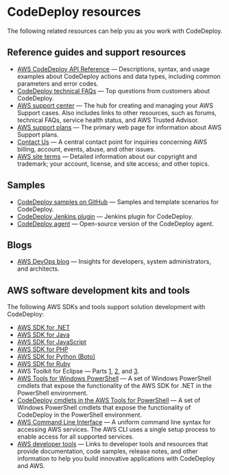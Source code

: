 # CodeDeploy resources<a name="resources"></a>

The following related resources can help you as you work with CodeDeploy\.

## Reference guides and support resources<a name="resources-guides"></a>
+ [AWS CodeDeploy API Reference](https://docs.aws.amazon.com/codedeploy/latest/APIReference/Welcome.html) — Descriptions, syntax, and usage examples about CodeDeploy actions and data types, including common parameters and error codes\.
+ [CodeDeploy technical FAQs](https://aws.amazon.com/codedeploy/faqs/) — Top questions from customers about CodeDeploy\.
+ [AWS support center](https://console.aws.amazon.com/support/home#/) — The hub for creating and managing your AWS Support cases\. Also includes links to other resources, such as forums, technical FAQs, service health status, and AWS Trusted Advisor\.
+ [AWS support plans](https://aws.amazon.com/premiumsupport/) — The primary web page for information about AWS Support plans\.
+ [Contact Us](https://aws.amazon.com/contact-us/) — A central contact point for inquiries concerning AWS billing, account, events, abuse, and other issues\. 
+ [AWS site terms](https://aws.amazon.com/terms/) — Detailed information about our copyright and trademark; your account, license, and site access; and other topics\.

## Samples<a name="resources-samples"></a>
+ [CodeDeploy samples on GitHub](https://github.com/awslabs/aws-codedeploy-samples) — Samples and template scenarios for CodeDeploy\.
+ [CodeDeploy Jenkins plugin](https://github.com/awslabs/aws-codedeploy-plugin) — Jenkins plugin for CodeDeploy\.
+ [CodeDeploy agent](https://github.com/aws/aws-codedeploy-agent) — Open\-source version of the CodeDeploy agent\.

## Blogs<a name="resources-blogs"></a>
+ [AWS DevOps blog](http://aws.amazon.com/blogs/devops/) — Insights for developers, system administrators, and architects\.

## AWS software development kits and tools<a name="resources-sdks"></a>

The following AWS SDKs and tools support solution development with CodeDeploy:
+ [AWS SDK for \.NET](https://aws.amazon.com/documentation/sdk-for-net/)
+ [AWS SDK for Java](https://aws.amazon.com/documentation/sdk-for-java/)
+ [AWS SDK for JavaScript](https://aws.amazon.com/documentation/sdk-for-javascript/)
+ [AWS SDK for PHP](https://aws.amazon.com/documentation/sdk-for-php/)
+ [AWS SDK for Python \(Boto\)](http://boto.readthedocs.org/en/latest/)
+ [AWS SDK for Ruby](https://aws.amazon.com/documentation/sdk-for-ruby/)
+ AWS Toolkit for Eclipse — Parts [1](http://aws.amazon.com/blogs/developer/aws-toolkit-for-eclipse-integration-with-aws-codedeploy-part-1/), [2](http://aws.amazon.com/blogs/developer/aws-toolkit-for-eclipse-integration-with-aws-codedeploy-part-2/), and [3](http://aws.amazon.com/blogs/developer/aws-toolkit-for-eclipse-integration-with-aws-codedeploy-part-3/)\.
+ [AWS Tools for Windows PowerShell](https://docs.aws.amazon.com/powershell/latest/userguide/) — A set of Windows PowerShell cmdlets that expose the functionality of the AWS SDK for \.NET in the PowerShell environment\.
+ [CodeDeploy cmdlets in the AWS Tools for PowerShell](https://docs.aws.amazon.com/powershell/latest/reference/items/AWS_CodeDeploy_cmdlets.html) — A set of Windows PowerShell cmdlets that expose the functionality of CodeDeploy in the PowerShell environment\.
+ [AWS Command Line Interface](https://docs.aws.amazon.com/cli/latest/userguide/cli-chap-welcome.html) — A uniform command line syntax for accessing AWS services\. The AWS CLI uses a single setup process to enable access for all supported services\.
+ [AWS developer tools](https://aws.amazon.com/developertools/) — Links to developer tools and resources that provide documentation, code samples, release notes, and other information to help you build innovative applications with CodeDeploy and AWS\.